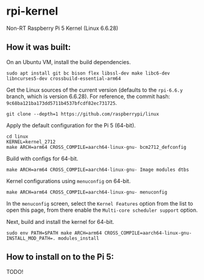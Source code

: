 # rpi-kernel
Non-RT Raspberry Pi 5 Kernel (Linux 6.6.28)

## How it was built:
On an Ubuntu VM, install the build dependencies.

```
sudo apt install git bc bison flex libssl-dev make libc6-dev libncurses5-dev crossbuild-essential-arm64
```

Get the Linux sources of the current version (defaults to the `rpi-6.6.y` branch, which is version 6.6.28). For reference, the commit hash: `9c68ba121ba173dd5711b4537bfcdf82ec731725`.

```
git clone --depth=1 https://github.com/raspberrypi/linux
```

Apply the default configuration for the Pi 5 (64-bit).

```
cd linux
KERNEL=kernel_2712
make ARCH=arm64 CROSS_COMPILE=aarch64-linux-gnu- bcm2712_defconfig
```

Build with configs for 64-bit.

```
make ARCH=arm64 CROSS_COMPILE=aarch64-linux-gnu- Image modules dtbs
```

Kernel configurations using `menuconfig` on 64-bit.

```
make ARCH=arm64 CROSS_COMPILE=aarch64-linux-gnu- menuconfig
```

In the `menuconfig` screen, select the `Kernel Features` option from the list to open this page, from there enable the `Multi-core scheduler support` option.

Next, build and install the kernel for 64-bit.

```
sudo env PATH=$PATH make ARCH=arm64 CROSS_COMPILE=aarch64-linux-gnu- INSTALL_MOD_PATH=. modules_install
```

## How to install on to the Pi 5:
TODO!
